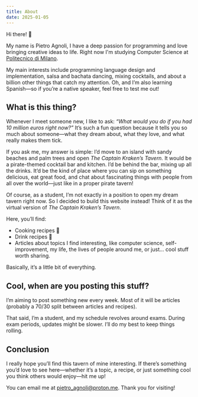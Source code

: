 ```yaml
---
title: About  
date: 2025-01-05
---
```


Hi there! 👋  

My name is Pietro Agnoli, I have a deep passion for programming and love bringing creative ideas to life. Right now I'm studying Computer Science at [Politecnico di Milano](www.polimi.it).

My main interests include programming language design and implementation, salsa and bachata dancing, mixing cocktails, and about a billion other things that catch my attention. Oh, and I’m also learning Spanish—so if you’re a native speaker, feel free to test me out!  

## What is this thing?  

Whenever I meet someone new, I like to ask: *“What would you do if you had 10 million euros right now?”* It’s such a fun question because it tells you so much about someone—what they dream about, what they love, and what really makes them tick.  

If you ask me, my answer is simple: I’d move to an island with sandy beaches and palm trees and open *The Captain Kraken’s Tavern.* It would be a pirate-themed cocktail bar and kitchen. I’d be behind the bar, mixing up all the drinks. It’d be the kind of place where you can sip on something delicious, eat great food, and chat about fascinating things with people from all over the world—just like in a proper pirate tavern!  

Of course, as a student, I’m not exactly in a position to open my dream tavern right now. So I decided to build this website instead! Think of it as the virtual version of *The Captain Kraken’s Tavern*.  

Here, you’ll find:

- Cooking recipes 🥘  
- Drink recipes 🍹  
- Articles about topics I find interesting, like computer science, self-improvement, my life, the lives of people around me, or just… cool stuff worth sharing.  

Basically, it’s a little bit of everything.

## Cool, when are you posting this stuff?  

I’m aiming to post something new every week. Most of it will be articles (probably a 70/30 split between articles and recipes).  

That said, I’m a student, and my schedule revolves around exams. During exam periods, updates might be slower. I’ll do my best to keep things rolling.

## Conclusion  

I really hope you’ll find this tavern of mine interesting. If there’s something you’d love to see here—whether it’s a topic, a recipe, or just something cool you think others would enjoy—hit me up!  

You can email me at <pietro_agnoli@proton.me>. Thank you for visiting!
